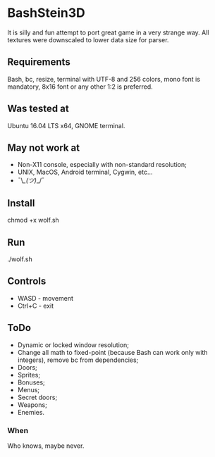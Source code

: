 # BashStein3D

It is silly and fun attempt to port great game in a very strange way. All textures were downscaled to lower data size for parser.

## Requirements

Bash, bc, resize, terminal with UTF-8 and 256 colors, mono font is mandatory, 8x16 font or any other 1:2 is preferred.

## Was tested at

Ubuntu 16.04 LTS x64, GNOME terminal.

## May not work at

* Non-X11 console, especially with non-standard resolution;
* UNIX, MacOS, Android terminal, Cygwin, etc...
* ¯\\_\_(ツ)_\_/¯

## Install

chmod +x wolf.sh

## Run

./wolf.sh

## Controls

* WASD - movement
* Ctrl+C - exit

## ToDo

* Dynamic or locked window resolution;
* Change all math to fixed-point (because Bash can work only with integers), remove bc from dependencies;
* Doors;
* Sprites;
* Bonuses;
* Menus;
* Secret doors;
* Weapons;
* Enemies.

### When

Who knows, maybe never.
